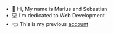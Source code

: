 - 👋 Hi, My name is Marius and Sebastian
- 💻 I'm dedicated to Web Development
- 👈 This is my previous [account](https://github.com/SebastianMB-IT)
